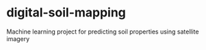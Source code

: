# digital-soil-mapping
Machine learning project for predicting soil properties using satellite imagery
